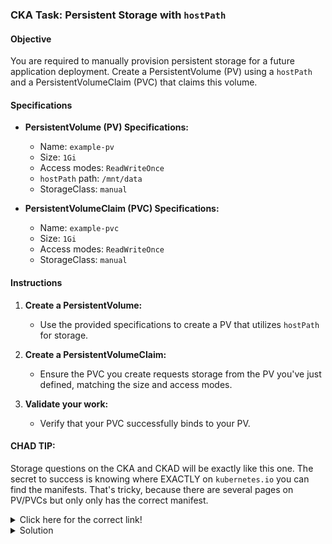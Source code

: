 ### CKA Task: Persistent Storage with `hostPath`

#### Objective

You are required to manually provision persistent storage for a future application deployment. Create a PersistentVolume (PV) using a `hostPath` and a PersistentVolumeClaim (PVC) that claims this volume.

#### Specifications

- **PersistentVolume (PV) Specifications:**
  - Name: `example-pv`
  - Size: `1Gi`
  - Access modes: `ReadWriteOnce`
  - `hostPath` path: `/mnt/data`
  - StorageClass: `manual`

- **PersistentVolumeClaim (PVC) Specifications:**
  - Name: `example-pvc`
  - Size: `1Gi`
  - Access modes: `ReadWriteOnce`
  - StorageClass: `manual`

#### Instructions

1. **Create a PersistentVolume:**
   - Use the provided specifications to create a PV that utilizes `hostPath` for storage.

2. **Create a PersistentVolumeClaim:**
   - Ensure the PVC you create requests storage from the PV you've just defined, matching the size and access modes.

3. **Validate your work:**
   - Verify that your PVC successfully binds to your PV.

#### CHAD TIP:

Storage questions on the CKA and CKAD will be exactly like this one. The secret to success is knowing where EXACTLY on `kubernetes.io` you can find the manifests. That's tricky, because there are several pages on PV/PVCs but only only has the correct manifest.

<details>
<summary>Click here for the correct link!</summary>
<br>
  
[https://kubernetes.io/docs/tasks/configure-pod-container/configure-persistent-volume-storage/](https://kubernetes.io/docs/tasks/configure-pod-container/configure-persistent-volume-storage/)

> Search `persistent volume pod` in the Kubernetes docs to get this on the first search result.

</details>

<details>
<summary>Solution</summary>

1. **PersistentVolume YAML (`example-pv.yaml`):**

```yaml
apiVersion: v1
kind: PersistentVolume
metadata:
  name: example-pv
spec:
  capacity:
    storage: 1Gi
  volumeMode: Filesystem
  accessModes:
    - ReadWriteOnce
  persistentVolumeReclaimPolicy: Retain
  storageClassName: manual
  hostPath:
    path: /mnt/data
```

2. **PersistentVolumeClaim YAML (`example-pvc.yaml`):**

```yaml
apiVersion: v1
kind: PersistentVolumeClaim
metadata:
  name: example-pvc
spec:
  accessModes:
    - ReadWriteOnce
  resources:
    requests:
      storage: 1Gi
  storageClassName: manual
```

To apply these configurations, use the `kubectl apply -f <filename>.yaml` command for each YAML file.

</details>
